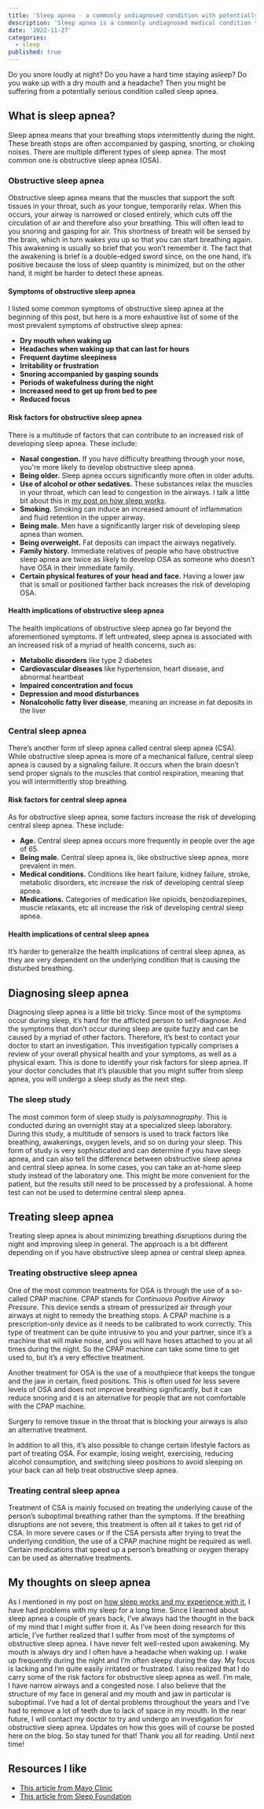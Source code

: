 ```yaml
---
title: 'Sleep apnea - a commonly undiagnosed condition with potentially serious complications'
description: 'Sleep apnea is a commonly undiagnosed medical condition that intermittently stops your breathing at night and can be a cause of a myriad of health complications.'
date: '2022-11-27'
categories:
  - sleep
published: true
---
```


Do you snore loudly at night? Do you have a hard time staying asleep? Do you wake up with a dry mouth and a headache? Then you might be suffering from a potentially serious condition called sleep apnea.

## What is sleep apnea?

Sleep apnea means that your breathing stops intermittently during the night. These breath stops are often accompanied by gasping, snorting, or choking noises. There are multiple different types of sleep apnea. The most common one is obstructive sleep apnea (OSA).

### Obstructive sleep apnea

Obstructive sleep apnea means that the muscles that support the soft tissues in your throat, such as your tongue, temporarily relax. When this occurs, your airway is narrowed or closed entirely, which cuts off the circulation of air and therefore also your breathing. This will often lead to you snoring and gasping for air. This shortness of breath will be sensed by the brain, which in turn wakes you up so that you can start breathing again. This awakening is usually so brief that you won’t remember it. The fact that the awakening is brief is a double-edged sword since, on the one hand, it’s positive because the loss of sleep quantity is minimized, but on the other hand, it might be harder to detect these apneas.

#### Symptoms of obstructive sleep apnea

I listed some common symptoms of obstructive sleep apnea at the beginning of this post, but here is a more exhaustive list of some of the most prevalent symptoms of obstructive sleep apnea:

- **Dry mouth when waking up**
- **Headaches when waking up that can last for hours**
- **Frequent daytime sleepiness**
- **Irritability or frustration**
- **Snoring accompanied by gasping sounds**
- **Periods of wakefulness during the night**
- **Increased need to get up from bed to pee**
- **Reduced focus**

#### Risk factors for obstructive sleep apnea

There is a multitude of factors that can contribute to an increased risk of developing sleep apnea. These include:

- **Nasal congestion.** If you have difficulty breathing through your nose, you're more likely to develop obstructive sleep apnea.
- **Being older.** Sleep apnea occurs significantly more often in older adults.
- **Use of alcohol or other sedatives.** These substances relax the muscles in your throat, which can lead to congestion in the airways. I talk a little bit about this in [my post on how sleep works](/how-sleep-works).
- **Smoking.** Smoking can induce an increased amount of inflammation and fluid retention in the upper airway.
- **Being male.** Men have a significantly larger risk of developing sleep apnea than women.
- **Being overweight.** Fat deposits can impact the airways negatively.
- **Family history.** Immediate relatives of people who have obstructive sleep apnea are twice as likely to develop OSA as someone who doesn’t have OSA in their immediate family.
- **Certain physical features of your head and face.** Having a lower jaw that is small or positioned farther back increases the risk of developing OSA.

#### Health implications of obstructive sleep apnea

The health implications of obstructive sleep apnea go far beyond the aforementioned symptoms. If left untreated, sleep apnea is associated with an increased risk of a myriad of health concerns, such as:

- **Metabolic disorders** like type 2 diabetes
- **Cardiovascular diseases** like hypertension, heart disease, and abnormal heartbeat
- **Impaired concentration and focus**
- **Depression and mood disturbances**
- **Nonalcoholic fatty liver disease**, meaning an increase in fat deposits in the liver

### Central sleep apnea

There’s another form of sleep apnea called central sleep apnea (CSA). While obstructive sleep apnea is more of a mechanical failure, central sleep apnea is caused by a signaling failure. It occurs when the brain doesn’t send proper signals to the muscles that control respiration, meaning that you will intermittently stop breathing.

#### Risk factors for central sleep apnea

As for obstructive sleep apnea, some factors increase the risk of developing central sleep apnea. These include:

- **Age.** Central sleep apnea occurs more frequently in people over the age of 65.
- **Being male.** Central sleep apnea is, like obstructive sleep apnea, more prevalent in men.
- **Medical conditions.** Conditions like heart failure, kidney failure, stroke, metabolic disorders, etc increase the risk of developing central sleep apnea.
- **Medications.** Categories of medication like opioids, benzodiazepines, muscle relaxants, etc all increase the risk of developing central sleep apnea.

#### Health implications of central sleep apnea

It’s harder to generalize the health implications of central sleep apnea, as they are very dependent on the underlying condition that is causing the disturbed breathing.

## Diagnosing sleep apnea

Diagnosing sleep apnea is a little bit tricky. Since most of the symptoms occur during sleep, it’s hard for the afflicted person to self-diagnose. And the symptoms that don’t occur during sleep are quite fuzzy and can be caused by a myriad of other factors. Therefore, it’s best to contact your doctor to start an investigation. This investigation typically comprises a review of your overall physical health and your symptoms, as well as a physical exam. This is done to identify your risk factors for sleep apnea. If your doctor concludes that it’s plausible that you might suffer from sleep apnea, you will undergo a sleep study as the next step.

### The sleep study

The most common form of sleep study is _polysomnography_. This is conducted during an overnight stay at a specialized sleep laboratory. During this study, a multitude of sensors is used to track factors like breathing, awakenings, oxygen levels, and so on during your sleep. This form of study is very sophisticated and can determine if you have sleep apnea, and can also tell the difference between obstructive sleep apnea and central sleep apnea. In some cases, you can take an at-home sleep study instead of the laboratory one. This might be more convenient for the patient, but the results still need to be processed by a professional. A home test can not be used to determine central sleep apnea.

## Treating sleep apnea

Treating sleep apnea is about minimizing breathing disruptions during the night and improving sleep in general. The approach is a bit different depending on if you have obstructive sleep apnea or central sleep apnea.

### Treating obstructive sleep apnea

One of the most common treatments for OSA is through the use of a so-called CPAP machine. CPAP stands for _Continuous Positive Airway Pressure_. This device sends a stream of pressurized air through your airways at night to remedy the breathing stops. A CPAP machine is a prescription-only device as it needs to be calibrated to work correctly. This type of treatment can be quite intrusive to you and your partner, since it’s a machine that will make noise, and you will have hoses attached to you at all times during the night. So the CPAP machine can take some time to get used to, but it’s a very effective treatment.

Another treatment for OSA is the use of a mouthpiece that keeps the tongue and the jaw in certain, fixed positions. This is often used for less severe levels of OSA and does not improve breathing significantly, but it can reduce snoring and it is an alternative for people that are not comfortable with the CPAP machine.

Surgery to remove tissue in the throat that is blocking your airways is also an alternative treatment.

In addition to all this, it’s also possible to change certain lifestyle factors as part of treating OSA. For example, losing weight, exercising, reducing alcohol consumption, and switching sleep positions to avoid sleeping on your back can all help treat obstructive sleep apnea.

### Treating central sleep apnea

Treatment of CSA is mainly focused on treating the underlying cause of the person’s suboptimal breathing rather than the symptoms. If the breathing disruptions are not severe, this treatment is often all it takes to get rid of CSA. In more severe cases or if the CSA persists after trying to treat the underlying condition, the use of a CPAP machine might be required as well. Certain medications that speed up a person’s breathing or oxygen therapy can be used as alternative treatments.

## My thoughts on sleep apnea

As I mentioned in my post on [how sleep works and my experience with it](/how-sleep-works), I have had problems with my sleep for a long time. Since I learned about sleep apnea a couple of years back, I’ve always had the thought in the back of my mind that I might suffer from it. As I’ve been doing research for this article, I’ve further realized that I suffer from most of the symptoms of obstructive sleep apnea. I have never felt well-rested upon awakening. My mouth is always dry and I often have a headache when waking up. I wake up frequently during the night and I’m often sleepy during the day. My focus is lacking and I’m quite easily irritated or frustrated. I also realized that I do carry some of the risk factors for obstructive sleep apnea as well. I’m male, I have narrow airways and a congested nose. I also believe that the structure of my face in general and my mouth and jaw in particular is suboptimal. I’ve had a lot of dental problems throughout the years and I’ve had to remove a lot of teeth due to lack of space in my mouth. In the near future, I will contact my doctor to try and undergo an investigation for obstructive sleep apnea. Updates on how this goes will of course be posted here on the blog. So stay tuned for that! Thank you all for reading. Until next time!

## Resources I like

- [This article from Mayo Clinic](https://www.mayoclinic.org/diseases-conditions/sleep-apnea/symptoms-causes/syc-20377631)
- [This article from Sleep Foundation](https://www.sleepfoundation.org/sleep-apnea)
